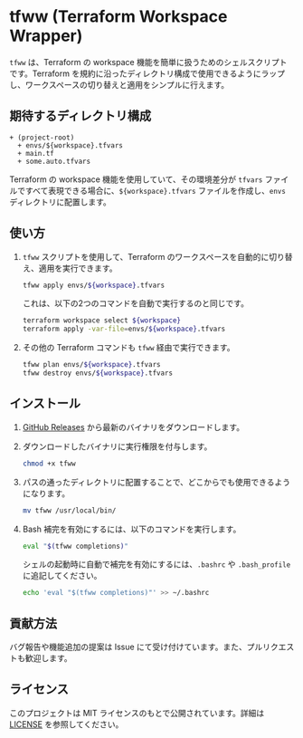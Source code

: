 # tfww (Terraform Workspace Wrapper)

`tfww` は、Terraform の workspace 機能を簡単に扱うためのシェルスクリプトです。Terraform を規約に沿ったディレクトリ構成で使用できるようにラップし、ワークスペースの切り替えと適用をシンプルに行えます。

## 期待するディレクトリ構成

```
+ (project-root)
  + envs/${workspace}.tfvars
  + main.tf
  + some.auto.tfvars
```

Terraform の workspace 機能を使用していて、その環境差分が `tfvars` ファイルですべて表現できる場合に、`${workspace}.tfvars` ファイルを作成し、`envs` ディレクトリに配置します。

## 使い方

1. `tfww` スクリプトを使用して、Terraform のワークスペースを自動的に切り替え、適用を実行できます。

   ```sh
   tfww apply envs/${workspace}.tfvars
   ```

   これは、以下の2つのコマンドを自動で実行するのと同じです。

   ```sh
   terraform workspace select ${workspace}
   terraform apply -var-file=envs/${workspace}.tfvars
   ```

2. その他の Terraform コマンドも `tfww` 経由で実行できます。

   ```sh
   tfww plan envs/${workspace}.tfvars
   tfww destroy envs/${workspace}.tfvars
   ```

## インストール

1. [GitHub Releases](https://github.com/tinsep19/tfww/releases) から最新のバイナリをダウンロードします。

2. ダウンロードしたバイナリに実行権限を付与します。

   ```sh
   chmod +x tfww
   ```

3. パスの通ったディレクトリに配置することで、どこからでも使用できるようになります。

   ```sh
   mv tfww /usr/local/bin/
   ```

4. Bash 補完を有効にするには、以下のコマンドを実行します。

   ```sh
   eval "$(tfww completions)"
   ```

   シェルの起動時に自動で補完を有効にするには、`.bashrc` や `.bash_profile` に追記してください。

   ```sh
   echo 'eval "$(tfww completions)"' >> ~/.bashrc
   ```

## 貢献方法

バグ報告や機能追加の提案は Issue にて受け付けています。また、プルリクエストも歓迎します。

## ライセンス

このプロジェクトは MIT ライセンスのもとで公開されています。詳細は [LICENSE](./LICENSE) を参照してください。
